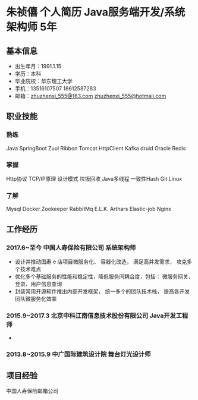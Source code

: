 # 朱祯僖 个人简历 Java服务端开发/系统架构师 5年
## 基本信息
* 出生年月：1991.1.15
* 学历：本科
* 毕业院校：华东理工大学
* 手机：13516107507 18612587283
* 邮箱：zhuzhenxi_555@163.com zhuzhenxi_555@hotmail.com

## 职业技能

### 熟练 
Java SpringBoot Zuul Ribbon Tomcat HttpClient Kafka druid Oracle Redis 
### 掌握 
Http协议 TCP/IP原理 设计模式 垃圾回收 Java多线程 一致性Hash Git Linux
### 了解 
Mysql Docker Zookeeper RabbitMq E.L.K. Arthars Elastic-job Nginx

## 工作经历
### 2017.6~至今   中国人寿保险有限公司   系统架构师
* 设计并推动国寿 e 店项目微服务化、 容器化改造， 满足高并发需求， 攻克多个技术难点
* 优化多个基础服务的性能和稳定性，降低服务间耦合度，包括： 微服务网关、登录、用户信息查询
* 封装常用开源软件推出内部开发框架， 统一多个的团队技术栈， 提高各开发团队微服务化效率
### 2015.9~2017.3  北京中科江南信息技术股份有限公司   Java开发工程师
* 
### 2013.8~2015.9  中广国际建筑设计院                舞台灯光设计师

## 项目经验

中国人寿保险邮箱公司

